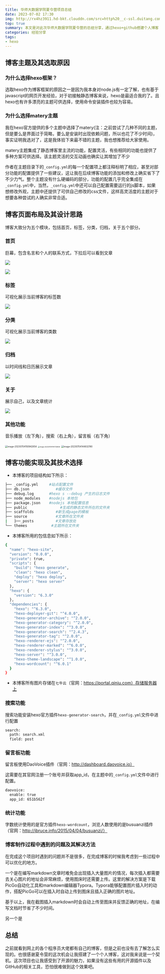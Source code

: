 ```yaml
---
title: 华师大数据学院夏令营项目总结
date: 2023-07-02 17:30
img: http://rx4hz3911.hd-bkt.clouddn.com/src=http%20__c-ssl.duitang.com_uploads_item_201804_28_20180428115829_mpivy.thumb.1000_0.jpg&refer=http%20__c-ssl.duitang.webp
top: true
summary: 本文是对此次华师大数据学院夏令营的总结分享，通过hexo+github搭建个人博客
categories: 经验分享
tags:
- hexo
---
```


## 博客主题及其选取原因

### 为什么选择hexo框架？

选取hexo作为博客框架的原因之一是因为我本身对node.js有一定了解，也有基于javascript的网页开发经验，对于初接触静态博客来说，hexo是最适合我的了。且hexo也有许多漂亮的主题可供选择，使用命令安装插件也较为容易。

### 为什么选择matery主题

我在hexo官方提供的多个主题中选择了matery(注：之前尝试了几种不同的主题，但是要么是界面过于简略，要么是安装时出现依赖问题，所以也花了不少时间)，事实证明我选对了，这是我体验下来最不错的主题，我也想推荐给大家使用。

matery主题集成了静态博客里主流的功能，配置灵活，有些相同的功能也提供了多种方案可供选择。该主题灵活的交互动画也确实让其增加了不少

作者在主题目录下的`_config.yml`的每一个配置项上都注释标明了相应，甚至对部分功能的配置提供了一些建议，这让我在后续博客功能的添加和修改上确实省下了不少力气。整个主题没有什么硬编码的部分，功能的配置几乎完全集成在`_config.yml`中，当然，`_config.yml`中还可以自己配置需要运行的js脚本，如果想修改外观，主题中还提供了可供自己修改的css文件，这样高灵活度的主题对于想要各种尝试的人确实非常合适。

## 博客页面布局及其设计思路

博客大致分为五个模块，包括首页，标签，分类，归档，关于五个部分。

### 首页

巨幕，包含名言和个人的联系方式，下拉后可以看到文章

![](http://rx4hz3911.hd-bkt.clouddn.com/image-20230702202757433.png)

![](http://rx4hz3911.hd-bkt.clouddn.com/image-20230702204734571.png)

### 标签

可视化展示当前博客的标签数

![](http://rx4hz3911.hd-bkt.clouddn.com/image-20230702205624164.png)

### 分类

可视化展示当前博客的类数

![](http://rx4hz3911.hd-bkt.clouddn.com/image-20230702205723269.png)

### 归档

以时间线和日历展示文章

![](http://rx4hz3911.hd-bkt.clouddn.com/image-20230702205813779.png)

### 关于

展示自己，以及文章统计

![](http://rx4hz3911.hd-bkt.clouddn.com/image-20230702210058003.png)

### 其他功能

音乐播放（左下角），搜索（右上角），留言板（右下角）

<img src="http://rx4hz3911.hd-bkt.clouddn.com/image-20230704150942854.png" alt="image-20230704150942854" style="zoom:50%;" />



<img src="http://rx4hz3911.hd-bkt.clouddn.com/image-20230704144730839.png" alt="image-20230704144730839" style="zoom: 35%;" />

<img src="http://rx4hz3911.hd-bkt.clouddn.com/image-20230704144832190.png" alt="image-20230704144832190" style="zoom:50%;" />

## 博客功能实现及其技术选择
- 本博客的项目结构如下所示：

```bash
├── _config.yml	    #站点配置文件
├── db.json            #缓存文件
├── debug.log       #hexo s --debug 产生的日志文件
├── node_modules    #nodejs 本地包
├── package.json    #nodejs 本地配置信息
├── public               #生成的静态文件所在的文件夹
├── scaffolds          #新生成page的模板
├── source             #文章所在文件夹
|	├──_posts		   #文章存放处
└── themes           #主题所在文件夹
```

- 本博客所用的包信息如下所示：


```bash
{
  "name": "hexo-site",
  "version": "0.0.0",
  "private": true,
  "scripts": {
    "build": "hexo generate",
    "clean": "hexo clean",
    "deploy": "hexo deploy",
    "server": "hexo server"
  },
  "hexo": {
    "version": "6.3.0"
  },
  "dependencies": {
    "hexo": "^6.3.0",
    "hexo-deployer-git": "^4.0.0",
    "hexo-generator-archive": "^2.0.0",
    "hexo-generator-category": "^2.0.0",
    "hexo-generator-index": "^3.0.0",
    "hexo-generator-search": "^2.4.3",
    "hexo-generator-tag": "^2.0.0",
    "hexo-renderer-ejs": "^2.0.0",
    "hexo-renderer-marked": "^6.0.0",
    "hexo-renderer-stylus": "^3.0.0",
    "hexo-server": "^3.0.0",
    "hexo-theme-landscape": "^1.0.0",
    "hexo-wordcount": "^6.0.1"
  }
}
```
- 本博客所有图片存储在`七牛云`（官网：https://portal.qiniu.com）存储服务器上


### 搜索功能

搜索功能安装hexo官方插件`hexo-generator-search`，并在`_config.yml`文件中进行配置

```bash
search:
  path: search.xml
  field: post
```

### 留言板功能

留言板使用DaoVoice插件（官网：http://dashboard.daovoice.io）

这需要在其官网注册一个账号并获取app_id，在主题中的`_config.yml`文件中进行配置。

```bash
daovoice:
  enable: true
  app_id: 651b562f
```


### 统计功能

字数统计使用的是官方插件`hexo-wordcount`，浏览人数使用的是busuanzi插件（官网：http://ibruce.info/2015/04/04/busuanzi/）

### 博客制作过程中遇到的问题及其解决方法

在完成这个项目时遇到的问题并不是很多，在完成博客的时候我考虑到一些过程中可以优化的地方。

一个是在编写markdown文章时难免会出现插入大量图片的情况，每次插入都需要去关心图片的地址会非常麻烦，使用图床时还需要上传。这里的解决方案是下载PicGo自动化工具和markdown编辑器Typora。Typora能够配置图片插入时的动作，搭配PicGo可以在插入时自动上传到图床且插入正确的图片地址。

基于以上，我在截图插入markdown时会自动上传至图床并反馈正确的地址，在编写文档时节省了不少时间。

另一个是



## 总结

之前就看到网上的各个程序员大佬都有自己的博客，但是之前也没有去了解怎么实现的。也很感谢夏令营的这次机会让我搭建了一个个人博客，这对我来说是一个契机。这次项目也让我感受到了开源的魅力，如果没有这些有用的开源插件以及GitHub的相关工具，恐怕很难做到这个效果吧。

